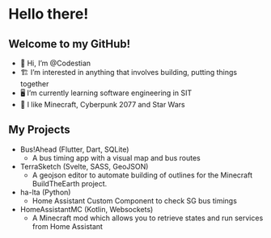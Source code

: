 # Hello there!
## Welcome to my GitHub!

- 👋 Hi, I’m @Codestian
- 🏗️ I’m interested in anything that involves building, putting things together 
- 🖥️ I’m currently learning software engineering in SIT
- 🚀 I like Minecraft, Cyberpunk 2077 and Star Wars

## My Projects
- Bus!Ahead (Flutter, Dart, SQLite)
  - A bus timing app with a visual map and bus routes
- TerraSketch (Svelte, SASS, GeoJSON)
  - A geojson editor to automate building of outlines for the Minecraft BuildTheEarth project.
- ha-lta (Python)
  - Home Assistant Custom Component to check SG bus timings
- HomeAssistantMC (Kotlin, Websockets)
  - A Minecraft mod which allows you to retrieve states and run services from Home Assistant
